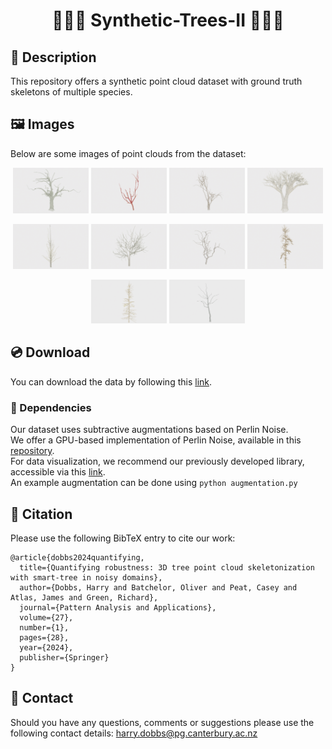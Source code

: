 # <center> 🌿🌳🌱 Synthetic-Trees-II 🌱🌳🌿 </center>

## 📖 Description
This repository offers a synthetic point cloud dataset with ground truth skeletons of multiple species. 

## 🖼️ Images
Below are some images of point clouds from the dataset:

<div align="center">
    <p float="left">
      <img src="images/apple.png" width="24%" />
      <img src="images/cherry.png" width="24%" /> 
      <img src="images/chinaberry.png" width="24%" />
      <img src="images/dracaena.png" width="24%" />
    </p>
    <p float="left">
      <img src="images/ginkgo.png" width="24%" />
      <img src="images/london.png" width="24%" />
      <img src="images/maple.png" width="24%" />
      <img src="images/pine.png" width="24%" />
    </p>
    <p float="left">
      <img src="images/spruce.png" width="24%" />
      <img src="images/walnut.png" width="24%" />
      <!-- Add more images if needed -->
    </p>
</div>


## 💿 Download
You can download the data by following this [link](https://ucliveac-my.sharepoint.com/:f:/r/personal/oliver_batchelor_canterbury_ac_nz/Documents/tree_dataset2?csf=1&web=1&e=fSJeTj).

### 🔗 Dependencies
Our dataset uses subtractive augmentations based on Perlin Noise.<br>
We offer a GPU-based implementation of Perlin Noise, available in this [repository](https://github.com/uc-vision/taichi_perlin).<br>
For data visualization, we recommend our previously developed library, accessible via this [link](https://github.com/uc-vision/synthetic-trees).<br>
An example augmentation can be done using `python augmentation.py`

## 📄 Citation 
Please use the following BibTeX entry to cite our work: <br>

```
@article{dobbs2024quantifying,
  title={Quantifying robustness: 3D tree point cloud skeletonization with smart-tree in noisy domains},
  author={Dobbs, Harry and Batchelor, Oliver and Peat, Casey and Atlas, James and Green, Richard},
  journal={Pattern Analysis and Applications},
  volume={27},
  number={1},
  pages={28},
  year={2024},
  publisher={Springer}
}
```



## 📩 Contact 
Should you have any questions, comments or suggestions please use the following contact details:
harry.dobbs@pg.canterbury.ac.nz


